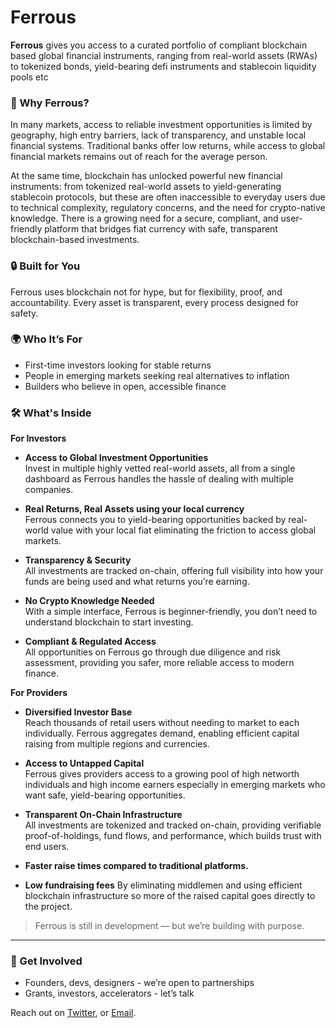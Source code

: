 # Ferrous

**Ferrous** gives you access to a curated portfolio of compliant blockchain based global financial instruments, ranging from real-world assets (RWAs) to tokenized bonds, yield-bearing defi instruments and  stablecoin liquidity pools etc

### 🔹 Why Ferrous?

In many markets, access to reliable investment opportunities is limited by geography, high entry barriers, lack of transparency, and unstable local financial systems. Traditional banks offer low returns, while access to global financial markets remains out of reach for the average person.

At the same time, blockchain has unlocked powerful new financial instruments: from tokenized real-world assets to yield-generating stablecoin protocols, but these are often inaccessible to everyday users due to technical complexity, regulatory concerns, and the need for crypto-native knowledge. There is a growing need for a secure, compliant, and user-friendly platform that bridges fiat currency with safe, transparent blockchain-based investments.


### 🔒 Built for You

Ferrous uses blockchain not for hype, but for flexibility, proof, and accountability. Every asset is transparent, every process designed for safety.

### 🌍 Who It’s For

- First-time investors looking for stable returns
- People in emerging markets seeking real alternatives to inflation
- Builders who believe in open, accessible finance

### 🛠️ What's Inside

**For Investors**

- **Access to Global Investment Opportunities**  
  Invest in multiple highly vetted real-world assets, all from a single dashboard as Ferrous handles the hassle of dealing with multiple companies.

- **Real Returns, Real Assets using your local currency**  
  Ferrous connects you to yield-bearing opportunities backed by real-world value with your local fiat eliminating the friction to access global markets.

- **Transparency & Security**  
  All investments are tracked on-chain, offering full visibility into how your funds are being used and what returns you’re earning.

- **No Crypto Knowledge Needed**  
  With a simple interface, Ferrous is beginner-friendly, you don’t need to understand blockchain to start investing.

- **Compliant & Regulated Access**  
  All opportunities on Ferrous go through due diligence and risk assessment, providing you safer, more reliable access to modern finance.

**For Providers**

- **Diversified Investor Base**  
  Reach thousands of retail users without needing to market to each individually. Ferrous aggregates demand, enabling efficient capital raising from multiple regions and currencies.

- **Access to Untapped Capital**  
  Ferrous gives providers access to a growing pool of high networth individuals and high income earners especially in emerging markets who want safe, yield-bearing opportunities.

- **Transparent On-Chain Infrastructure**  
  All investments are tokenized and tracked on-chain, providing verifiable proof-of-holdings, fund flows, and performance, which builds trust with end users.

- **Faster raise times compared to traditional platforms.**

- **Low fundraising fees** 
  By eliminating middlemen and using efficient blockchain infrastructure so more of the raised capital goes directly to the project.

> Ferrous is still in development — but we’re building with purpose.

---

### 💬 Get Involved

- Founders, devs, designers - we’re open to partnerships
- Grants, investors, accelerators - let’s talk

Reach out on [Twitter](x.com/ferrousapp), or [Email](mailto:team@ferrous.app).
